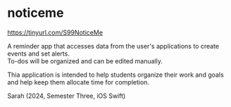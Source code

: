 # noticeme
https://tinyurl.com/S99NoticeMe

A reminder app that accesses data from the user's applications to create events and set alerts. 
<br>  To-dos will be organized and can be edited manually.

Thia application is intended to help students organize their work and  goals and help keep them allocate time for completion.  

Sarah (2024, Semester Three, iOS Swift)
